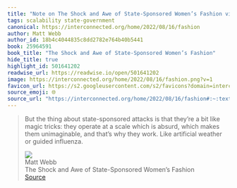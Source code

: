 ```yaml
---
title: "Note on The Shock and Awe of State-Sponsored Women’s Fashion via Matt Webb"
tags: scalability state-government
canonical: https://interconnected.org/home/2022/08/16/fashion
author: Matt Webb
author_id: 18b4c4044835c8dd2782e764b40b5441
book: 25964591
book_title: "The Shock and Awe of State-Sponsored Women’s Fashion"
hide_title: true
highlight_id: 501641202
readwise_url: https://readwise.io/open/501641202
image: https://interconnected.org/home/2022/08/16/fashion.png?v=1
favicon_url: https://s2.googleusercontent.com/s2/favicons?domain=interconnected.org
source_emoji: 🌐
source_url: "https://interconnected.org/home/2022/08/16/fashion#:~:text=But%20the%20thing,or%20guided%20influenza."
---
```


> But the thing about state-sponsored attacks is that they’re a bit like magic tricks: they operate at a scale which is absurd, which makes them unimaginable, and that’s why they work. Like artificial weather or guided influenza.
> <div class="quoteback-footer"><div class="quoteback-avatar"><img class="mini-favicon" src="https://s2.googleusercontent.com/s2/favicons?domain=interconnected.org"></div><div class="quoteback-metadata"><div class="metadata-inner"><span style="display:none">FROM:</span><div aria-label="Matt Webb" class="quoteback-author"> Matt Webb</div><div aria-label="The Shock and Awe of State-Sponsored Women’s Fashion" class="quoteback-title"> The Shock and Awe of State-Sponsored Women’s Fashion</div></div></div><div class="quoteback-backlink"><a target="_blank" aria-label="go to the full text of this quotation" rel="noopener" href="https://interconnected.org/home/2022/08/16/fashion#:~:text=But%20the%20thing,or%20guided%20influenza." class="quoteback-arrow"> Source</a></div></div>